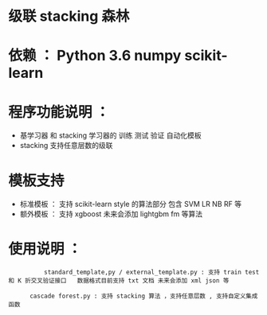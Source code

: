 # 级联 stacking 森林

# 依赖 ： Python 3.6 numpy scikit-learn

# 程序功能说明 ： 

* 基学习器 和 stacking 学习器的 训练 测试 验证 自动化模板 
* stacking 支持任意层数的级联

# 模板支持 
* 标准模板 ： 支持 scikit-learn style 的算法部分 包含 SVM LR NB RF 等
* 额外模板 ： 支持 xgboost 未来会添加 lightgbm fm 等算法 

# 使用说明 ：
              standard_template,py / external_template.py : 支持 train test 和 K 折交叉验证接口   数据格式目前支持 txt 文档 未来会添加 xml json 等

	      cascade forest.py : 支持 stacking 算法 ，支持任意层数 , 支持自定义集成函数


